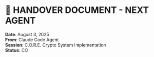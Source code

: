# 🔄 HANDOVER DOCUMENT - NEXT AGENT

**Date**: August 3, 2025  
**From**: Claude Code Agent  
**Session**: C.O.R.E. Crypto System Implementation  
**Status**: CO